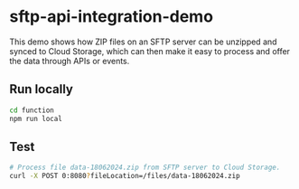 # sftp-api-integration-demo
This demo shows how ZIP files on an SFTP server can be unzipped and synced to Cloud Storage, which can then make it easy to process and offer the data through APIs or events.

## Run locally
```sh
cd function
npm run local
```

## Test
```sh
# Process file data-18062024.zip from SFTP server to Cloud Storage.
curl -X POST 0:8080?fileLocation=/files/data-18062024.zip
```